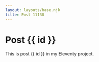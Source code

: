 ```yaml
---
layout: layouts/base.njk
title: Post 11138
---
```


# Post {{ id }}

This is post {{ id }} in my Eleventy project.
